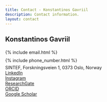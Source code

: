 ```yaml
---
title: Contact - Konstantinos Gavriil
description: Contact information.
layout: contact
---
```


<!-- <table style="line-height: 150%; ">
  <tr>
    <td style="padding-bottom:1em;"><strong>email:&nbsp;&nbsp;</strong></td>
    <td style="padding-bottom:1em;">{% include email.html %}</td>
  </tr>
  <tr>
    <td style="padding-bottom:1em;"><strong>address:&nbsp;&nbsp;</strong></td>
    <td style="padding-bottom:1em;">
    <span style="font-weight: bold;">&bull; visiting -</span> Forskningsveien 1, 0373 Oslo, Norway
    <br>
    <span style=" font-weight: bold;">&bull; postal  &nbsp;&nbsp;-</span> SINTEF Digital, Mathematics and Cybernetics, P.O. Box 124 Blindern, N-0314 Oslo, Norway</td>
  </tr> -->

  <!-- <tr>
    <td style="padding-bottom:1em;"><strong>phone:&nbsp;&nbsp;</strong></td>
    <td style="padding-bottom:1em;"><a href="tel:+43 1 503 1231">+43 (0) 1 503 1231</a></td>
  </tr> -->
  <!-- <tr>
    <td style="padding-bottom:1em;"><strong>links:&nbsp;&nbsp;</strong></td>
    <td style="padding-bottom:1em;">
      <a href="https://orcid.org/0000-0002-8000-7899" target="_blank">ORCID</a> |
      <a href="https://scholar.google.at/citations?user=1J5z-40AAAAJ" target="_blank">Google Scholar</a> |
      <a href="https://www.linkedin.com/in/konstantg/" target="_blank">LinkedIn</a> |
      <a href="https://www.researchgate.net/profile/Konstantinos_Gavriil" target="_blank">ResearchGate</a> |
      <a href="https://www.instagram.com/konstant.g/" target="_blank">Instagram</a>
    </td>
  </tr>
</table> -->

<!-- ## Email
<div><span>{% include email.html %}</span></div>

## Address
<table>
<tr>
    <td style="padding-bottom:1em; color: #999999;">visiting&nbsp;&nbsp;&nbsp;&nbsp;&nbsp;&nbsp;</td>
    <td style="padding-bottom:1em;">Forskningsveien 1, 0373 Oslo, Norway</td>
</tr>
<tr>
    <td style=" color: #999999;">postal&nbsp;&nbsp;&nbsp;&nbsp;&nbsp;&nbsp;</td>
    <td>SINTEF Digital, Mathematics and Cybernetics, P.O. Box 124 Blindern, N-0314 Oslo, Norway</td>
</tr>
</table> -->

## Konstantinos Gavriil
<div style="line-height: 1.875em;"><span>{% include email.html %}</span></div>
<div style="line-height: 1.875em;"><span>{% include phone_number.html %}</span></div>
SINTEF, Forskningsveien 1, 0373 Oslo, Norway

<!-- <div style=hei> -->

<!-- ## Links -->
<div class="text_social_container">

  <div class="text_social_item"><a href="https://www.linkedin.com/in/konstantg/" target="_blank">LinkedIn</a></div>
  <div class="text_social_item"><a href="https://www.instagram.com/konstant.g/" target="_blank">Instagram</a></div>
  <div class="text_social_item"><a href="https://www.researchgate.net/profile/Konstantinos_Gavriil" target="_blank">ResearchGate</a></div>
  <div class="text_social_item"><a href="https://orcid.org/0000-0002-8000-7899" target="_blank">ORCID</a></div>
  <div class="text_social_item"><a href="https://scholar.google.at/citations?user=1J5z-40AAAAJ" target="_blank">Google Scholar</a></div>
</div>
<!-- <form accept-charset="UTF-8" action="https://formkeep.com/f/exampletoken" method="POST">
  <input type="email" name="email" placeholder="Your Email">
  <input type="text" name="name" placeholder="Your Name">
  <input type="hidden" name="utf8" value="✓">
  <button type="submit">Submit</button>
</form> -->


<!-- <div class="social-media-bar">
  <a href="https://orcid.org/0000-0002-8000-7899" target="_blank" class="social-icon"><img src="/assets/img/social_media_icons/orcid.svg" alt="ORCID"></a>
  <a href="https://scholar.google.at/citations?user=1J5z-40AAAAJ" target="_blank" class="social-icon"><img src="/assets/img/social_media_icons/google_scholar.png" alt="Google Scholar"></a>
  <a href="https://www.linkedin.com/in/konstantg/" target="_blank" class="social-icon"><img src="/assets/img/social_media_icons/linkedin.svg" alt="LinkedIn"></a>
  <a href="https://www.researchgate.net/profile/Konstantinos_Gavriil" target="_blank" class="social-icon"><img src="/assets/img/social_media_icons/researchgate.svg" alt="ResearchGate"></a>
  <a href="https://www.instagram.com/konstant.g/" target="_blank" class="social-icon"><img src="/assets/img/social_media_icons/instagram.svg" alt="Instagram"></a>
</div> -->